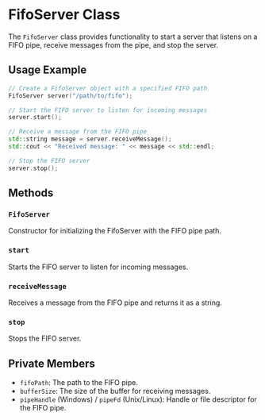 # FifoServer Class

The `FifoServer` class provides functionality to start a server that listens on a FIFO pipe, receive messages from the pipe, and stop the server.

## Usage Example

```cpp
// Create a FifoServer object with a specified FIFO path
FifoServer server("/path/to/fifo");

// Start the FIFO server to listen for incoming messages
server.start();

// Receive a message from the FIFO pipe
std::string message = server.receiveMessage();
std::cout << "Received message: " << message << std::endl;

// Stop the FIFO server
server.stop();
```

## Methods

### `FifoServer`

Constructor for initializing the FifoServer with the FIFO pipe path.

### `start`

Starts the FIFO server to listen for incoming messages.

### `receiveMessage`

Receives a message from the FIFO pipe and returns it as a string.

### `stop`

Stops the FIFO server.

## Private Members

- `fifoPath`: The path to the FIFO pipe.
- `bufferSize`: The size of the buffer for receiving messages.
- `pipeHandle` (Windows) / `pipeFd` (Unix/Linux): Handle or file descriptor for the FIFO pipe.
